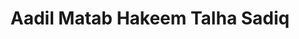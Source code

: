 ---
title: "Aadil Matab Hakeem Talha Sadiq"
url: /karachi/aadil-matab-hakeem-talha-sadiq/
shop: supermarket
---
